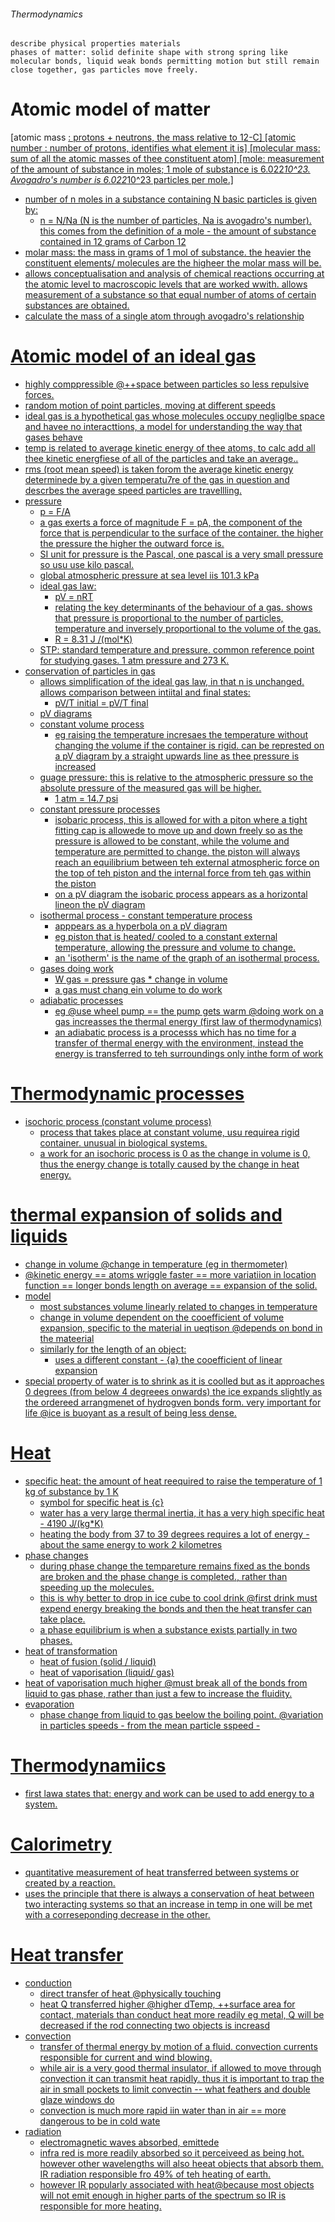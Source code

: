 ###### Thermodynamics
    describe physical properties materials
    phases of matter: solid definite shape with strong spring like molecular bonds, liquid weak bonds permitting motion but still remain close together, gas particles move freely.

# Atomic model of matter
[atomic mass <u>: protons + neutrons, the mass relative to 12-C]
[atomic number : number of protons, identifies what element it is]
[molecular mass: sum of all the atomic masses of thee constituent atom]
[mole: measurement of the amount of substance in moles; 1 mole of substance is 6.022*10^23. Avogadro's number is 6.022*10^23 particles per mole.]
- number of n moles in a substance containing N basic particles is given by:
    + n = N/Na (N is the number of particles, Na is avogadro's number). this comes from the definition of a  mole - the amount of substance contained in 12 grams of Carbon 12
- molar mass: the mass in grams of 1 mol of substance. the heavier the constituent elements/ molecules are the higheer the molar mass will be. 
- allows conceptualisation and analysis of chemical reactions occurring at the atomic level to macroscopic levels that are worked wwith. allows measurement of a substance so that equal number of atoms of certain substances are obtained. 
- calculate the mass of a single atom through avogadro's relationship

# Atomic model of an ideal gas
- highly comppressible @++space between particles so less repulsive forces. 
- random  motion of point particles, moving at different speeds
- ideal gas is a hypothetical gas whose molecules occupy negliglbe space and havee no interacttions, a model for understanding the way that gases behave
- temp is related to average kinetic energy of thee atoms, to calc add all thee kinetic energfiese of all of the particles and take an average..
- rms (root mean speed) is taken forom the average kinetic energy determinede by a given temperatu7re of the gas in question and descrbes the average speed particles are travellling.
- pressure
    + p = F/A
    + a gas exerts a force of magnitude F = pA, the component of the force that is perpendicular to the surface of the container. the higher the pressure the higher the outward force is.
    + SI unit for pressure is the Pascal, one pascal is a very small pressure so usu use kilo pascal.
    + global atmospheric pressure at sea level iis 101.3 kPa
    + ideal gas law:
        * pV = nRT
        * relating the key determinants of the behaviour of a gas. shows that pressure is proportional to the number of particles, temperature and inversely proportional to the volume of the gas.
        * R = 8.31 J /(mol*K)
    + STP: standard temperature and pressure. common reference point for studying gases. 1 atm pressure and 273 K.
- conservation of particles in gas
    + allows simplification of the ideal gas law, in that n is unchanged. allows comparison between intiital and final states:
        * pV/T initial = pV/T final
    + pV diagrams
    + constant volume process
        * eg raising the temperature incresaes the temperature without changing the volume if the container is rigid. can be represted on a pV diagram by a straight upwards line as thee pressure is increased
    + guage pressure: this is relative to the atmospheric pressure so the absolute pressure of the measured gas will be higher.
        * 1 atm = 14.7 psi
    + constant pressure processes
        * isobaric process, this is allowed for with a piton where a tight fitting cap is allowede to move up and down freely so as the pressure is allowed to be constant, while the volume and temperature are permitted to change. the piston will always reach an equilibrium between teh external atmospheric force on the top of teh piston and the internal force from teh gas within the piston
        * on a pV diagram the isobaric process appears as a horizontal lineon the pV diagram
    + isothermal process - constant temperature process
        * apppears as a hyperbola on a pV diagram
        * eg piston that is heated/ cooled to a constant external temperature, allowing the pressure and volume to change.
        * an 'isotherm' is the name of the graph of an isothermal process.
    + gases doing work
        * W gas = pressure gas * change in volume
        * a gas must chang ein volume to do work
    + adiabatic processes
        * eg @use wheel pump == the pump gets warm @doing work on a gas increasses the thermal energy (first law of thermodynamics) 
        * an adiabatic process is a processs which has no time for a transfer of thermal energy with the environment, instead the energy is transferred to teh surroundings only inthe form of work

# Thermodynamic processes
- isochoric process (constant volume process)
    + process that takes place at constant volume, usu requirea rigid container. unusual in biological systems. 
    + a work for an isochoric process is 0 as the change in volume is 0, thus the energy change is totally caused by the change in heat energy. 

# thermal expansion of solids and liquids
+ change in volume @change in temperature (eg in thermometer)
+ @kinetic energy == atoms wriggle faster == more variatiion in location function == longer bonds length on average ==  expansion of the solid.
+ model
    * most substances volume linearly related to changes in temperature
    * change in volume dependent on the cooefficient of volume expansion, specific to the material in ueqtison @depends on bond in the mateerial
    * similarly for the length of an object:
        - uses a different constant - {a} the cooefficient of linear expansion
+ special property of water is to shrink as it is coolled but as it approaches 0 degrees (from below 4 degreees onwards) the ice expands slightly as the ordereed arrangmenet of hydrogven bonds form. very important for life @ice is buoyant as a result of being less dense.

# Heat
- specific heat: the amount of heat reequired to raise the temperature of 1 kg of substance by 1 K
    + symbol for specific heat is {c}
    + water has a very large thermal inertia, it has a very high specific heat - 4190 J/(kg*K)
    + heating the body from 37 to 39 degrees requires a lot of energy - about the same energy to work 2 kilometres
- phase changes
    + during phase change the tempareture remains fixed as the bonds are broken and the phase change is completed.\, rather than speeding up the molecules.
    + this is why better to drop in ice cube to cool drink @first drink must expend energy breaking the bonds and then the heat transfer can take place.
    + a phase equilibrium is when a substance exists partially in two phases.
- heat of transformation
    + heat of fusion (solid / liquid)
    + heat of vaporisation (liquid/ gas)
- heat of vaporisation much higher @must break all of the bonds from liquid to gas phase, rather than just a few to increase the fluidity.
- evaporation 
    + phase change from liquid to gas beelow the boiling point. @variation in particles speeds - from the mean particle sspeed - 

# Thermodynamiics
- first lawa states that: energy and work can be used to add energy to a system. 

# Calorimetry
- quantitative measurement of heat transferred between systems or created by a reaction.
- uses the principle that there is always a conservation of heat between two interacting systems so that an increase in temp in one will be met with a correseponding decrease in the other.

# Heat transfer
- conduction
    + direct transfer of heat @physically touching
    + heat Q transferred higher @higher dTemp, ++surface area for contact, materials than conduct heat more readily eg metal, Q will be decreased if the rod connecting two objects is increasd
- convection
    + transfer of thermal energy by motion of a fluid. convection currents responsible for current and wind blowing. 
    + while air is a very good thermal insulator, if allowed to move through convection it can transmit heat rapidly. thus it is important to trap the air in small pockets to limit convectin -- what feathers and double glaze windows do
    + convection is much more rapid iin water than in air == more dangerous to be in cold wate
- radiation
    + electromagnetic waves absorbed, emittede
    + infra red is more readily absorbed so it perceiveed as being hot. however other wavelengths will also heeat objects that absorb them. IR radiation responsible fro 49% of teh heating of earth. 
    + however IR popularly associated with heat@because most objects will not emit enough in higher parts of the spectrum so IR is responsible for more heating.